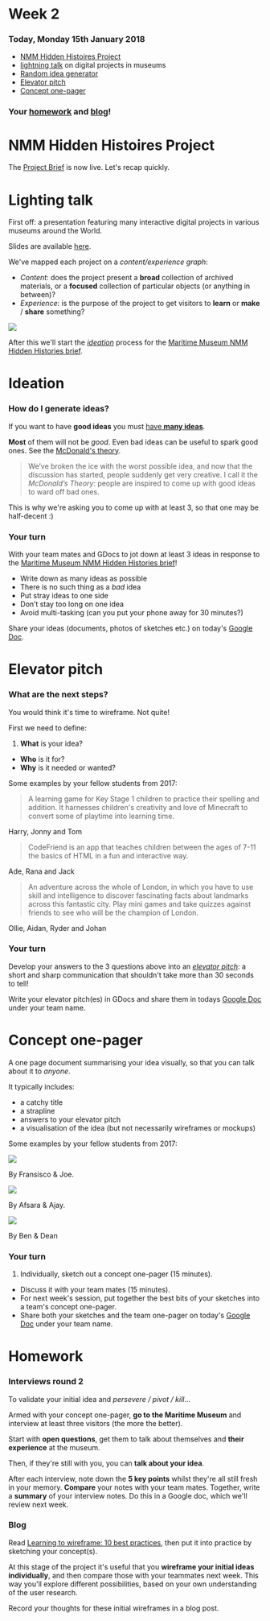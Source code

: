 # Week 2

### Today, Monday 15th January 2018

* [NMM Hidden Histoires Project](../../projects/nmm_hidden_histories)
* [lightning talk](#lighting-talk) on digital projects in museums
* [Random idea generator](#ideation)
* [Elevator pitch](#elevator-pitch)
* [Concept one-pager](#concept-one-pager)

### Your [homework](#homework) and [blog](#blog)!

# NMM Hidden Histoires Project

The [Project Brief](../../projects/nmm_hidden_histories) is now live. Let's recap quickly. 

# Lighting talk

First off: a presentation featuring many interactive digital projects in various museums around the World.

Slides are available [here](https://docs.google.com/presentation/d/1vTxxRo03hyqhA3zjIf48S2npBAu4DEDTbVITadu7r9Y/edit?usp=sharing).

We've mapped each project on a *content/experience graph*:

* *Content*: does the project present a **broad** collection of archived materials, or a **focused** collection of particular objects (or anything in between)? 
* *Experience*: is the purpose of the project to get visitors to **learn** or **make** / **share** something?

![](assets/experience-content-graph.png)

After this we'll start the [*ideation*](#ideation) process for the [Maritime Museum NMM Hidden Histories brief](../../projects/nmm_hidden_histories). 


# Ideation

### How do I generate ideas?

If you want to have **good ideas** you must [have **many ideas**](https://medium.com/founder-stories/9bd554bedce0).

**Most** of them will not be *good*. Even bad ideas can be useful to spark good ones. See the [McDonald's theory](https://medium.com/@ienjoy/mcdonalds-theory-9216e1c9da7d).

> We’ve broken the ice with the worst possible idea, and now that the discussion has started, people suddenly get very creative. I call it the *McDonald’s Theory*: people are inspired to come up with good ideas to ward off bad ones.

This is why we're asking you to come up with at least 3, so that one may be half-decent :)

### Your turn

With your team mates and GDocs to jot down at least 3 ideas in response to the [Maritime Museum NMM Hidden Histories brief](../../projects/nmm_hidden_histories)!

* Write down as many ideas as possible 
* There is no such thing as a  *bad* idea 
* Put stray ideas to one side 
* Don’t stay too long on one idea
* Avoid multi-tasking (can you put your phone away for 30 minutes?)

Share your ideas (documents, photos of sketches etc.) on today's [Google Doc](https://docs.google.com/document/d/1Pk6vYGCK1c-syq9iox2l9OMT4KV-Wk1ewfjxi7VgxM0/edit?usp=sharing). 


# Elevator pitch

### What are the next steps?

You would think it's time to wireframe. Not quite!

First we need to define:

1. **What** is your idea?
* **Who** is it for?
* **Why** is it needed or wanted?

Some examples by your fellow students from 2017:

> A learning game for Key Stage 1 children to practice their spelling and addition. It harnesses children's creativity and love of Minecraft to convert some of playtime into learning time. 

Harry, Jonny and Tom

> CodeFriend is an app that teaches children between the ages of 7-11 the basics of HTML in a fun and interactive way.

Ade, Rana and Jack

> An adventure across the whole of London, in which you have to use skill and intelligence to discover fascinating facts about landmarks across this fantastic city. Play mini games and take quizzes against friends to see who will be the champion of London.

Ollie, Aidan, Ryder and Johan

### Your turn

Develop your answers to the 3 questions above into an *[elevator pitch](https://en.wikipedia.org/wiki/Elevator_pitch)*: a short and sharp communication that shouldn't take more than 30 seconds to tell!

Write your elevator pitch(es) in GDocs and share them in todays [Google Doc](https://docs.google.com/document/d/1Pk6vYGCK1c-syq9iox2l9OMT4KV-Wk1ewfjxi7VgxM0/edit?usp=sharing) under your team name. 


# Concept one-pager

A one page document summarising your idea visually, so that you can talk about it to *anyone*. 

It typically includes:

* a catchy title
* a strapline
* answers to your elevator pitch
* a visualisation of the idea (but not necessarily wireframes or mockups)

Some examples by your fellow students from 2017:

![](assets/Concept_One_Pager_Fransisco%2C%20Joe.jpg)

By Fransisco & Joe. 

![](assets/Conect%20one%20pager_Ajay_Afsara.png)

By Afsara & Ajay.

![](assets/concept%201%20pager_Dean%2C%20Ben.png)

By Ben & Dean

### Your turn

1. Individually, sketch out a concept one-pager (15 minutes).
* Discuss it  with your team mates (15 minutes).
* For next week's session, put together the best bits of your sketches into a team's concept one-pager.
* Share both your sketches and the team one-pager on today's [Google Doc](https://docs.google.com/document/d/1Pk6vYGCK1c-syq9iox2l9OMT4KV-Wk1ewfjxi7VgxM0/edit?usp=sharing) under your team name.

# Homework

### Interviews round 2

To validate your initial idea and *persevere / pivot / kill*...

Armed with your concept one-pager, **go to the Maritime Museum** and interview at least three visitors (the more the better).

Start with **open questions**, get them to talk about themselves and **their experience** at the museum.

Then, if they're still with you, you can **talk about your idea**. 

After each interview, note down the **5 key points** whilst they're all still fresh in your memory. **Compare** your notes with your team mates. Together, write a **summary** of your interview notes. Do this in a Google doc, which we'll review next week.

### Blog

Read [Learning to wireframe: 10 best practices](http://www.dtelepathy.com/blog/design/learning-to-wireframe-10-best-practices), then put it into practice by sketching your concept(s).

At this stage of the project it's useful that you **wireframe your initial ideas individually**, and then compare those with your teammates next week. This way you'll explore different possibilities, based on your own understanding of the user research.

Record your thoughts for these initial wireframes in a blog post.

